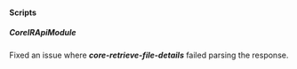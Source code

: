 #### Scripts

##### CoreIRApiModule

Fixed an issue where ***core-retrieve-file-details*** failed parsing the response.